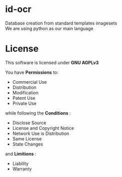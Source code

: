 # id-ocr
Database creation from standard templates imagesets  
We are using python as our main language

# License
This software is licensed under **GNU AGPLv3**

You have **Permissions** to:

- Commercial Use
- Distribution
- Modification
- Patent Use
- Private Use

while following the **Conditions** :

- Disclose Source
- License and Copyright Notice
- Network Use is Distribution
- Same License
- State Changes

and **Limitions** :

- Liability
- Warranty

